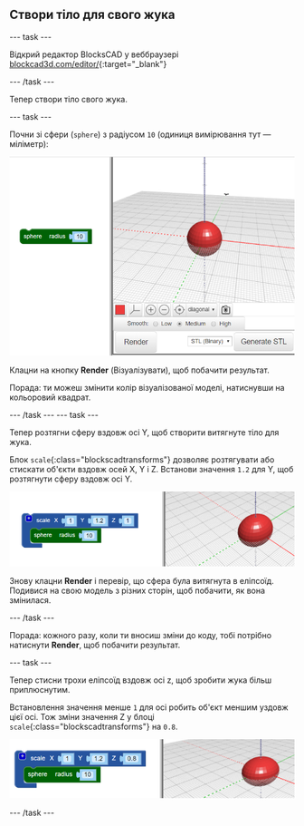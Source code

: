 ## Створи тіло для свого жука

--- task ---

Відкрий редактор BlocksCAD у веббраузері [blockcad3d.com/editor/](https://www.blockscad3d.com/editor/){:target="_blank"}

--- /task ---

Тепер створи тіло свого жука.

--- task ---

Почни зі сфери (`sphere`) з радіусом `10` (одиниця вимірювання тут — міліметр):

![знімок екрана](images/bug-body-sphere.png)

Клацни на кнопку **Render** (Візуалізувати), щоб побачити результат.

Порада: ти можеш змінити колір візуалізованої моделі, натиснувши на кольоровий квадрат.

--- /task --- --- task ---

Тепер розтягни сферу вздовж осі Y, щоб створити витягнуте тіло для жука.

Блок `scale`{:class="blockscadtransforms"} дозволяє розтягувати або стискати об'єкти вздовж осей X, Y і Z. Встанови значення `1.2` для Y, щоб розтягнути сферу вздовж осі Y.

![знімок екрана](images/bug-body-y.png)

Знову клацни **Render** і перевір, що сфера була витягнута в еліпсоїд. Подивися на свою модель з різних сторін, щоб побачити, як вона змінилася.

--- /task ---

Порада: кожного разу, коли ти вносиш зміни до коду, тобі потрібно натиснути **Render**, щоб побачити результат.

--- task ---

Тепер стисни трохи еліпсоїд вздовж осі z, щоб зробити жука більш приплюснутим.

Встановлення значення менше `1` для осі робить об'єкт меншим уздовж цієї осі. Тож зміни значення Z у блоці `scale`{:class="blockscadtransforms"} на `0.8`.

![знімок екрана](images/bug-body-z.png)

--- /task ---




